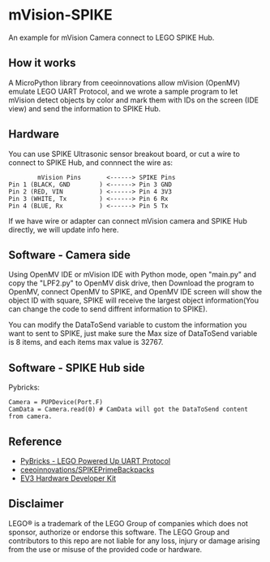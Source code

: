 # mVision-SPIKE
An example for mVision Camera connect to LEGO SPIKE Hub.

## How it works
A MicroPython library from ceeoinnovations allow mVision (OpenMV) emulate LEGO UART Protocol, and we wrote a sample program to let mVision detect objects by color and mark them with IDs on the screen (IDE view) and send the information to SPIKE Hub.

## Hardware
You can use SPIKE Ultrasonic sensor breakout board, or cut a wire to connect to SPIKE Hub, and connnect the wire as:

            mVision Pins       <------> SPIKE Pins
    Pin 1 (BLACK, GND        ) <------> Pin 3 GND
    Pin 2 (RED, VIN          ) <------> Pin 4 3V3
    Pin 3 (WHITE, Tx         ) <------> Pin 6 Rx
    Pin 4 (BLUE, Rx          ) <------> Pin 5 Tx

If we have wire or adapter can connect mVision camera and SPIKE Hub directly, we will update info here.

## Software - Camera side
Using OpenMV IDE or mVision IDE with Python mode, open "main.py" and copy the "LPF2.py" to OpenMV disk drive, then Download the program to OpenMV, connect OpenMV to SPIKE, and OpenMV IDE screen will show the object ID with square, SPIKE will receive the largest object information(You can change the code to send diffrent information to SPIKE). 

You can modify the DataToSend variable to custom the information you want to sent to SPIKE, just make sure the Max size of DataToSend variable is 8 items, and each items max value is 32767.

## Software - SPIKE Hub side
Pybricks:
```
Camera = PUPDevice(Port.F)
CamData = Camera.read(0) # CamData will got the DataToSend content from camera.
```

## Reference
 - [PyBricks - LEGO Powered Up UART Protocol](https://github.com/pybricks/technical-info/blob/master/uart-protocol.md)
 - [ceeoinnovations/SPIKEPrimeBackpacks](https://github.com/ceeoinnovations/SPIKEPrimeBackpacks)
 - [EV3 Hardware Developer Kit](https://education.lego.com/en-us/support/mindstorms-ev3/developer-kits)

## Disclaimer
LEGO® is a trademark of the LEGO Group of companies which does not sponsor, authorize or endorse this software.
The LEGO Group and contributors to this repo are not liable for any loss, injury or damage arising from the use or misuse of the provided code or hardware.

